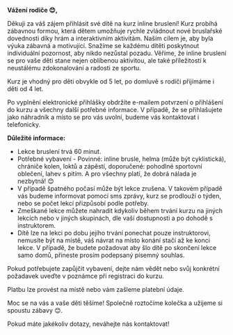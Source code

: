 **Vážení rodiče 😊,**

Děkuji za váš zájem přihlásit své dítě na kurz inline bruslení! Kurz probíhá zábavnou formou, která dětem umožňuje rychle zvládnout nové bruslařské dovednosti díky hrám a interaktivním aktivitám. Naším cílem je, aby byla výuka zábavná a motivující. Snažíme se každému dítěti poskytnout individuální pozornost, aby nikdo nezůstal pozadu. Věříme, že inline bruslení se pro vaše děti stane nejen oblíbenou aktivitou, ale také příležitostí k neustálému zdokonalování a radosti ze sportu.

Kurz je vhodný pro děti obvykle od 5 let, po domluvě s rodiči přijímáme i děti od 4 let.

Po vyplnění elektronické přihlášky obdržíte e-mailem potvrzení o přihlášení do kurzu a všechny další potřebné informace. V případě, že se přihlašujete jako náhradník a místo se pro vás uvolní, budeme vás kontaktovat i telefonicky.

**Důležité informace:**
- Lekce bruslení trvá 60 minut.
- Potřebné vybavení - Povinné: inline brusle, helma (může být cyklistická), chrániče kolen, loktů a zápěstí, doporučené: pohodlné sportovní oblečení, lahev s pitím. A pro všechny platí, že dobrá nálada je nezbytná! 😊
- V případě špatného počasí může být lekce zrušena. V takovém případě vás budeme informovat pomocí sms zprávy, kurz se prodlouží o týden, nebo se počet lekcí přizpůsobí podle potřeby.
- Zmeškané lekce můžete nahradit kdykoliv během trvání kurzu na jiných lekcích nebo v jiných skupinách, dle vaší dostupnosti a po dohodě s instruktorem.
- Dítě lze na lekci po dobu jejího trvání ponechat pouze instruktorovi, nemusíte být na místě, váš návrat na místo konání stačí až ke konci lekce. V případě, že budete požadovat aby šlo dítě po skončení lekce samo domů, přineste prosím podepsaný písemný souhlas.

Pokud potřebujete zapůjčit vybavení, dejte nám vědět nebo svůj konkrétní požadavek uveďte v poznámce při registraci do kurzu.

Platbu lze provést na místě nebo vám zašleme platební údaje.

Moc se na vás a vaše děti těšíme! Společně roztočíme kolečka a užijeme si spoustu zábavy 😊.

Pokud máte jakékoliv dotazy, neváhejte nás kontaktovat!
